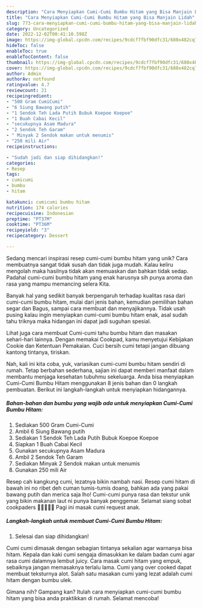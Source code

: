 ```yaml
---
description: "Cara Menyiapkan Cumi-Cumi Bumbu Hitam yang Bisa Manjain Lidah"
title: "Cara Menyiapkan Cumi-Cumi Bumbu Hitam yang Bisa Manjain Lidah"
slug: 773-cara-menyiapkan-cumi-cumi-bumbu-hitam-yang-bisa-manjain-lidah
category: Uncategorized
date: 2022-12-02T00:41:10.598Z
image: https://img-global.cpcdn.com/recipes/9cdcf7fbf90dfc31/680x482cq70/cumi-cumi-bumbu-hitam-foto-resep-utama.jpg
hideToc: false
enableToc: true
enableTocContent: false
thumbnail: https://img-global.cpcdn.com/recipes/9cdcf7fbf90dfc31/680x482cq70/cumi-cumi-bumbu-hitam-foto-resep-utama.jpg
cover: https://img-global.cpcdn.com/recipes/9cdcf7fbf90dfc31/680x482cq70/cumi-cumi-bumbu-hitam-foto-resep-utama.jpg
author: Admin
authorAv: notfound
ratingvalue: 4.7
reviewcount: 21
recipeingredient:
- "500 Gram CumiCumi"
- "6 Siung Bawang putih"
- "1 Sendok Teh Lada Putih Bubuk Koepoe Koepoe"
- "1 Buah Cabai Kecil"
- "secukupnya Asam Madura"
- "2 Sendok Teh Garam"
- " Minyak 2 Sendok makan untuk menumis"
- "250 mili Air"
recipeinstructions:

- "Sudah jadi dan siap dihidangkan!"
categories:
- Resep
tags:
- cumicumi
- bumbu
- hitam

katakunci: cumicumi bumbu hitam 
nutrition: 174 calories
recipecuisine: Indonesian
preptime: "PT37M"
cooktime: "PT36M"
recipeyield: "3"
recipecategory: Dessert

---
```





Sedang mencari inspirasi resep cumi-cumi bumbu hitam yang unik? Cara membuatnya sangat tidak susah dan tidak juga mudah. Kalau keliru mengolah maka hasilnya tidak akan memuaskan dan bahkan tidak sedap. Padahal cumi-cumi bumbu hitam yang enak harusnya sih punya aroma dan rasa yang mampu memancing selera Kita.





Banyak hal yang sedikit banyak berpengaruh terhadap kualitas rasa dari cumi-cumi bumbu hitam, mulai dari jenis bahan, kemudian pemilihan bahan segar dan Bagus, sampai cara membuat dan menyajikannya. Tidak usah pusing kalau ingin menyiapkan cumi-cumi bumbu hitam enak,      asal sudah tahu triknya maka hidangan ini dapat jadi suguhan spesial.














Lihat juga cara membuat Cumi-cumi tahu bumbu hitam dan masakan sehari-hari lainnya. Dengan memakai Cookpad, kamu menyetujui Kebijakan Cookie dan Ketentuan Pemakaian. Cuci bersih cumi tetapi jangan dibuang kantong tintanya, tiriskan.






Nah, kali ini kita coba, yuk, variasikan cumi-cumi bumbu hitam sendiri di rumah. Tetap berbahan sederhana, sajian ini dapat memberi manfaat dalam membantu menjaga kesehatan tubuhmu sekeluarga. Anda bisa menyiapkan Cumi-Cumi Bumbu Hitam menggunakan 8 jenis bahan dan 0 langkah pembuatan. Berikut ini langkah-langkah untuk menyiapkan hidangannya.

<!--inarticleads1-->

##### Bahan-bahan dan bumbu yang wajib ada untuk menyiapkan Cumi-Cumi Bumbu Hitam:

1. Sediakan 500 Gram Cumi-Cumi
1. Ambil 6 Siung Bawang putih
1. Sediakan 1 Sendok Teh Lada Putih Bubuk Koepoe Koepoe
1. Siapkan 1 Buah Cabai Kecil
1. Gunakan secukupnya Asam Madura
1. Ambil 2 Sendok Teh Garam
1. Sediakan  Minyak 2 Sendok makan untuk menumis
1. Gunakan 250 mili Air


Resep cah kangkung cumi, lezatnya bikin nambah nasi. Resep cumi hitam di bawah ini no ribet deh cuman tumis-tumis doang, bahkan ada yang pakai bawang putih dan merica saja lho! Cumi-cumi punya rasa dan tekstur unik yang bikin makanan laut ni punya banyak penggemar. Selamat siang sobat cookpaders 🤗🌱🌾🌻💕 Pagi ini masak cumi request anak. 

<!--inarticleads2-->

##### Langkah-langkah untuk membuat Cumi-Cumi Bumbu Hitam:


1. Selesai dan siap dihidangkan!

Cumi cumi dimasak dengan sebagian tintanya sekalian agar warnanya bisa hitam. Kepala dan kaki cumi sengaja dimasukkan ke dalam badan cumi agar rasa cumi dalamnya lembut juicy. Cara masak cumi hitam yang empuk, sebaiknya jangan memasaknya terlalu lama. Cumi yang over cooked dapat membuat teksturnya alot. Salah satu masakan cumi yang lezat adalah cumi hitam dengan bumbu ulek. 

Gimana nih? Gampang kan? Itulah cara menyiapkan cumi-cumi bumbu hitam yang bisa anda praktikkan di rumah. Selamat mencoba!
